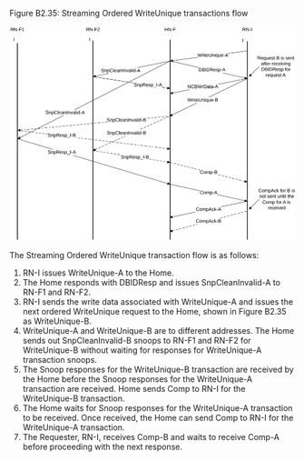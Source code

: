 Figure B2.35: Streaming Ordered WriteUnique transactions flow

![Image](page_137/image_000000_4b23a89483f6821c8b1dce88bebe19bb379548c346d8b8a09ebea66dd6d87dc9.png)

The Streaming Ordered WriteUnique transaction flow is as follows:

1. RN-I issues WriteUnique-A to the Home.
2. The Home responds with DBIDResp and issues SnpCleanInvalid-A to RN-F1 and RN-F2.
3. RN-I sends the write data associated with WriteUnique-A and issues the next ordered WriteUnique request to the Home, shown in Figure B2.35 as WriteUnique-B.
4. WriteUnique-A and WriteUnique-B are to different addresses. The Home sends out SnpCleanInvalid-B snoops to RN-F1 and RN-F2 for WriteUnique-B without waiting for responses for WriteUnique-A transaction snoops.
5. The Snoop responses for the WriteUnique-B transaction are received by the Home before the Snoop responses for the WriteUnique-A transaction are received. Home sends Comp to RN-I for the WriteUnique-B transaction.
6. The Home waits for Snoop responses for the WriteUnique-A transaction to be received. Once received, the Home can send Comp to RN-I for the WriteUnique-A transaction.
7. The Requester, RN-I, receives Comp-B and waits to receive Comp-A before proceeding with the next response.